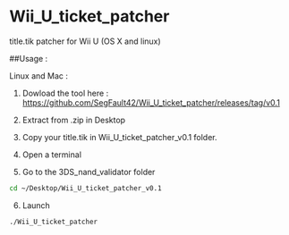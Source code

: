 # Wii_U_ticket_patcher

title.tik patcher for Wii U (OS X and linux) 

##Usage :

Linux and Mac :

1) Dowload the tool here : https://github.com/SegFault42/Wii_U_ticket_patcher/releases/tag/v0.1

2) Extract  from .zip in Desktop

3) Copy your title.tik in Wii_U_ticket_patcher_v0.1 folder.

4) Open a terminal

5) Go to the 3DS_nand_validator folder

```bash
cd ~/Desktop/Wii_U_ticket_patcher_v0.1
```
6) Launch
```bash
./Wii_U_ticket_patcher
```


